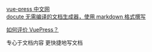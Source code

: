 
[vue-press 中文网](http://caibaojian.com/vuepress/guide/)  
  [docute 无需编译的文档生成器，使用 markdown 格式撰写](https://www.v2ex.com/t/326733)


[如何评价 VuePress？](https://www.zhihu.com/question/272447285)  


专心于文档内容
更快捷地写文档